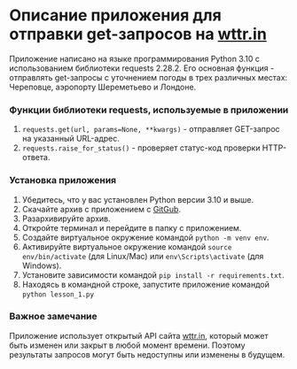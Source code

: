 # Описание приложения для отправки get-запросов на [wttr.in](https://wttr.in/)

Приложение написано на языке программирования Python 3.10 с использованием библиотеки requests 2.28.2. 
Его основная функция - отправлять get-запросы с уточнением погоды в трех различных местах: Череповце, аэропорту Шереметьево и Лондоне.

### Функции библиотеки requests, используемые в приложении
1. `requests.get(url, params=None, **kwargs)` - отправляет GET-запрос на указанный URL-адрес.
2. `requests.raise_for_status()` - проверяет статус-код проверки HTTP-ответа.

### Установка приложения

1. Убедитесь, что у вас установлен Python версии 3.10 и выше.
2. Скачайте архив с приложением с [GitGub](https://github.com/PythonTrainer/3rd_place/tree/master/module_2_api).
3. Разархивируйте архив.
4. Откройте терминал и перейдите в папку с приложением.
5. Создайте виртуальное окружение командой ```python -m venv env```.
6. Активируйте виртуальное окружение командой ```source env/bin/activate``` (для Linux/Mac) или ```env\Scripts\activate``` (для Windows).
7. Установите зависимости командой ```pip install -r requirements.txt```.
8. Находясь в командной строке, запустите приложение командой ```python lesson_1.py```


### Важное замечание
Приложение использует открытый API сайта [wttr.in](https://wttr.in/), который может быть изменен или закрыт в любой момент времени. 
Поэтому результаты запросов могут быть недоступны или изменены в будущем.
